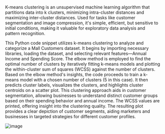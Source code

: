 K-means clustering is an unsupervised machine learning algorithm that partitions data into k clusters, minimizing intra-cluster distances and maximizing inter-cluster distances. 
Used for tasks like customer segmentation and image compression, it's simple, efficient, but sensitive to initial conditions, making it valuable for exploratory data analysis and pattern recognition.

This Python code snippet utilizes k-means clustering to analyze and categorize a Mall Customers dataset. 
It begins by importing necessary libraries, loading the dataset, and selecting relevant features—Annual Income and Spending Score. 
The elbow method is employed to find the optimal number of clusters by iteratively fitting k-means models and plotting the within-cluster sum of squares (WCSS) against the number of clusters. 
Based on the elbow method's insights, the code proceeds to train a k-means model with a chosen number of clusters (5 in this case). 
It then predicts cluster labels, visualizes the clusters, and highlights cluster centroids on a scatter plot. 
This clustering approach aids in customer segmentation, allowing businesses to understand distinct customer groups based on their spending behavior and annual income. 
The WCSS values are printed, offering insight into the clustering quality. 
The resulting plot provides a clear depiction of customer segments, aiding marketers and businesses in targeted strategies for different customer profiles.

![image](https://github.com/rabhinav0906/Machine-Learning-Algorithms/assets/141805520/58a2f9bf-d0d6-4555-88a0-17b71af6f09a)
